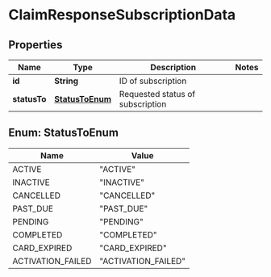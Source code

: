 
# ClaimResponseSubscriptionData

## Properties
Name | Type | Description | Notes
------------ | ------------- | ------------- | -------------
**id** | **String** | ID of subscription | 
**statusTo** | [**StatusToEnum**](#StatusToEnum) | Requested status of subscription | 


<a name="StatusToEnum"></a>
## Enum: StatusToEnum
Name | Value
---- | -----
ACTIVE | &quot;ACTIVE&quot;
INACTIVE | &quot;INACTIVE&quot;
CANCELLED | &quot;CANCELLED&quot;
PAST_DUE | &quot;PAST_DUE&quot;
PENDING | &quot;PENDING&quot;
COMPLETED | &quot;COMPLETED&quot;
CARD_EXPIRED | &quot;CARD_EXPIRED&quot;
ACTIVATION_FAILED | &quot;ACTIVATION_FAILED&quot;



